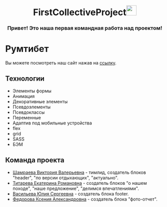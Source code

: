 <h1 align="center">FirstCollectiveProject<img src="https://github.com/blackcater/blackcater/raw/main/images/Hi.gif" height="32"/></h1>
<h3 align="center">Привет! Это наша первая командная работа над проектом!</h3>

# Румтибет

Вы можете посмотреть наш сайт нажав на [ссылку](https://april-victory.github.io/FirstCollectiveProject/).

## Технологии

- Элементы формы
- Анимация
- Декоративные элементы
- Псевдоэлементы
- Псевдоклассы
- Переменные
- Адаптив под мобильные устройства
- flex
- grid
- SASS
- БЭМ

## Команда проекта

- [Шамраева Виктория Валерьевна](https://github.com/april-victory) - тимлид, создатель блоков "header", "по версии отдыхающих", "актуально".
- [Титарева Екатерина Романовна](https://github.com/Ekaterina-Titareva) - создатель блоков "о нашем походе", "наше предложение", "делимся впечатлениями".
- [Васильева Юлия Сергеевна](https://github.com/julflorid) - создатель блока footer.
- [Федорова Ксения Александровна](https://github.com/Infirstperson) - создатель блока "фото-отчет".
